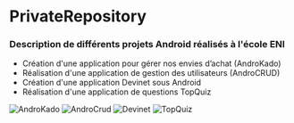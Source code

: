 # PrivateRepository

### Description de différents projets Android réalisés à l'école ENI  

- Création d'une application pour gérer nos envies d’achat (AndroKado) 
- Réalisation d'une application de gestion des utilisateurs (AndroCRUD) 
- Création d'une application Devinet sous Android 
- Réalisation d'une application de questions TopQuiz

![AndroKado](https://github.com/jesikaAz/AndroKado/blob/master/readme_img/AndroKado_list.PNG)
![AndroCrud](https://github.com/jesikaAz/AndroCRUD/blob/master/readme_img/AndroCRUD_main.PNG) 
![Devinet](https://github.com/jesikaAz/Devinet/blob/master/readme_img/Devinet_game.PNG)
![TopQuiz](https://github.com/jesikaAz/TopQuiz/blob/master/readme_img/TopQuiz_game.PNG)

